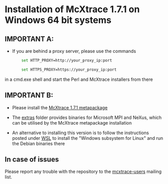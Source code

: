 # Installation of McXtrace 1.7.1 on Windows 64 bit systems


## IMPORTANT A:
* If you are behind a proxy server, please use the commands
	```bash
		set HTTP_PROXY=http://your_proxy_ip:port
	```
	```bash
		set HTTPS_PROXY=https://your_proxy_ip:port
	```
in a cmd.exe shell and start the Perl and McXtrace installers from there
	
##  IMPORTANT B:
* Please install the [McXtrace 1.7.1 metapackage](https://download.mcxtrace.org/current/windows/McXtrace-Metapackage-1.7.1-win64.exe)

* The [extras](https://download.mcxtrace.org/current/windows/extras)
  folder provides binaries for Microsoft MPI and NeXus, which can be utilised by the McXtrace metapackage installation

* An alternative to installing this version is to follow the instructions
posted under [WSL](WSL/README.md) to install the 
"Windows subsystem for Linux" and run the Debian binaries there

## In case of issues
Please report any trouble with the repository to the [mcxtrace-users](mailto:mcxtrace-users@mcxtrace.org) mailing list.

